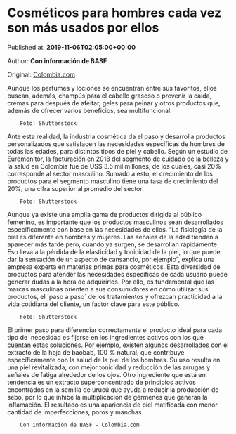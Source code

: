 
# Cosméticos para hombres cada vez son más usados por ellos

Published at: **2019-11-06T02:05:00+00:00**

Author: **Con información de BASF**

Original: [Colombia.com](https://www.colombia.com/vida-y-estilo/moda-y-belleza/cosmeticos-para-hombres-cada-vez-son-mas-usados-por-ellos-246624)

Aunque los perfumes y lociones se encuentran entre sus favoritos, ellos buscan, además, champús para el cabello grasoso o prevenir la caída, cremas para después de afeitar, geles para peinar y otros productos que, además de ofrecer varios beneficios, sea multifuncional.

        Foto: Shutterstock
      
Ante esta realidad, la industria cosmética da el paso y desarrolla productos personalizados que satisfacen las necesidades específicas de hombres de todas las edades, para distintos tipos de piel y cabello. Según un estudio de Euromonitor, la facturación en 2018 del segmento de cuidado de la belleza y la salud en Colombia fue de US$ 3.5 mil millones, de los cuales, casi 20% corresponde al sector masculino. Sumado a esto, el crecimiento de los productos para el segmento masculino tiene una tasa de crecimiento del 20%, una cifra superior al promedio del sector.

        Foto: Shutterstock
      
Aunque ya existe una amplia gama de productos dirigida al público femenino, es importante que los productos masculinos sean desarrollados específicamente con base en las necesidades de ellos. “La fisiología de la piel es diferente en hombres y mujeres. Las señales de la edad tienden a aparecer más tarde pero, cuando ya surgen, se desarrollan rápidamente. Eso lleva a la pérdida de la elasticidad y tonicidad de la piel, lo que puede dar la sensación de un aspecto de cansancio, por ejemplo”, explica una empresa experta en materias primas para cosméticos.
Esta diversidad de productos para atender las necesidades específicas de cada usuario puede generar dudas a la hora de adquirirlos. Por ello, es fundamental que las marcas masculinas orienten a sus consumidores en cómo utilizar sus productos, el ´paso a paso´ de los tratamientos y ofrezcan practicidad a la vida cotidiana del cliente, un factor clave para este público.

        Foto: Shutterstock
      
El primer paso para diferenciar correctamente el producto ideal para cada tipo de  necesidad es fijarse en los ingredientes activos con los que cuentan estas soluciones. Por ejemplo, existen algunos desarrollados con el extracto de la hoja de baobab, 100 % natural, que contribuye específicamente con la salud de la piel de los hombres. Su uso resulta en una piel revitalizada, con mejor tonicidad y reducción de las arrugas y señales de fatiga alrededor de los ojos.
Otro ingrediente que está en tendencia es un extracto superconcentrado de principios activos encontrados en la semilla de urucú que ayuda a reducir la producción de sebo, por lo que inhibe la multiplicación de gérmenes que generan la inflamación. El resultado es una apariencia de piel matificada con menor cantidad de imperfecciones, poros y manchas.

        Con información de BASF - Colombia.com
      
